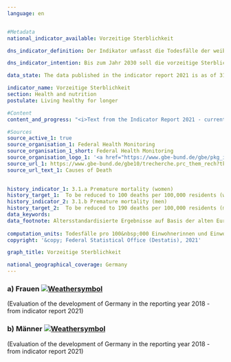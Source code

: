 ```yaml
---
language: en    


#Metadata    
national_indicator_available: Vorzeitige Sterblichkeit    

dns_indicator_definition: Der Indikator umfasst die Todesfälle der weiblichen (3.1.a) und männlichen (3.1.b) unter 70-jährigen Bevölkerung, bezogen auf 100&nbsp;000 Einwohnerinnen und Einwohner der alten Europastandardbevölkerung unter 70 Jahren (unter Ausschluss der unter 1-Jährigen).<br><br>    

dns_indicator_intention: Bis zum Jahr 2030 soll die vorzeitige Sterblichkeit bei Frauen bei höchstens 100 und bei Männern bei höchstens 190 Todesfällen je 100&nbsp;000 Einwohnerinnen und Einwohner liegen.    

data_state: The data published in the indicator report 2021 is as of 31.12.2020. The data shown on the DNS-Online-Platform is updated regularly, so that more current data may be available online than published in the indicator report 2021.    

indicator_name: Vorzeitige Sterblichkeit    
section: Health and nutrition    
postulate: Living healthy for longer    

#Content    
content_and_progress: "<i>Text from the Indicator Report 2021 - currently only available in German</i><br><br>Datenquellen für die Indikatoren sind die Todesursachenstatistik und die Bevölkerungs-fortschreibung des Statistischen Bundesamtes. Im Rahmen der Todesursachenstatistik werden alle amtlichen Todesbescheinigungen erfasst und ausgewertet. Die Bevölkerungsfortschreibung gibt basierend auf den Ergebnissen der jeweiligen letzten Volkszählung die aktuellen Bevölkerungszahlen an. Die Daten beziehen sich auf die alte Europastandardbevölkerung. Bei einer Standardbevölkerung handelt es sich um eine Modellbevölkerung, die einen Vergleich von Veränderungsraten über die Zeit möglich macht. Die unter 1-Jährigen und damit die Säuglingssterblichkeit werden nicht betrachtet. Der Indikator ist auch Teil der Gesundheitsberichterstattung des Bundes.<br><br>Die vorzeitige Sterblichkeit ist zwischen 1991 und 2018 bei Frauen (- 36&nbsp;%) und bei Männern (- 43&nbsp;%) stetig zurückgegangen. Durch den stärkeren Rückgang bei den Männern hat sich auch der geschlechtsspezifische Unterschied der vorzeitigen Sterblichkeit verringert. So starben im Jahr 2018&nbsp;151 Frauen und 279 Männer je 100&nbsp;000 Einwohnerinnen und Einwohner, bevor sie das 70. Lebensjahr vollendeten. Bei gleichbleibender Entwicklung, wie in den vergangenen Jahren, würden die geschlechtsspezifischen Ziele für das Jahr 2030 jedoch verfehlt werden.<br><br>Entsprechend dem stetigen Rückgang der vorzeitigen Sterblichkeit hat sich auch die Lebenserwartung in Deutschland gemäß der Statistik der Sterbefälle weiter positiv entwickelt. Heute 70-jährige Frauen können statistisch gesehen mit 17,0 weiteren Lebensjahren rechnen, Männer mit weiteren 14,3 Jahren.<br><br>Im Zeitraum 2016 bis 2018 betrug die mittlere Lebenserwartung für neugeborene Mädchen 83,3 Jahre und für Jungen 78,5 Jahre und liegt damit für Mädchen um 4,3 Jahre und für Jungen um 6,0 Jahre höher als in den Jahren 1991 bis 1993. Differenzen bei der Lebenserwartung zwischen dem früheren Bundesgebiet und den neuen Bundesländern (jeweils ohne Berlin) gibt es nur noch bei neugeborenen Jungen. Hier beträgt der Abstand 1,4 Jahre.<br><br>Den größten Anteil an allen Ursachen der vorzeitigen Sterblichkeit hatten im Jahr 2018 bösartige Neubildungen mit 37,0&nbsp;%, gefolgt von Herz-Kreislauf-Erkrankungen mit 20,1&nbsp;%. Auch Todesfälle aufgrund äußerer Ursachen (wie Unfälle, Vergiftungen, Suizid) hatten mit 8,9&nbsp;% einen nicht unerheblichen Anteil. Krankheiten des Verdauungs- und des Atmungssystems trugen mit 7,0&nbsp;% bzw. 5,9&nbsp;% zu den Todesursachen bei. Seit 1991 ist der Anteil der bösartigen Neubildungen (um 11,2&nbsp;%) und der der Krankheiten des Atmungssystems (um 47,1&nbsp;%) an allen Todesursachen angestiegen. Rückläufig waren dagegen die Anteile von Herz-Kreislauf-Erkrankungen (- 35,4&nbsp;%), äußeren Ursachen (- 19,0&nbsp;%) und Krankheiten des Verdauungssystems (- 8,3&nbsp;%).<br><br>Neben Faktoren wie zum Beispiel dem Gesundheitsverhalten (siehe auch Indikatoren [3.1.c, d](https://sustainabledevelopment-deutschland.github.io/3-1-cd/) zu den Raucherquoten von Jugendlichen und Erwachsenen oder [3.1.e](https://sustainabledevelopment-deutschland.github.io/3-1-e/) und [3.1.f](https://sustainabledevelopment-deutschland.github.io/3-1-f/) zu den Adipositasquoten von Kindern und Jugendlichen sowie Erwachsenen) spielt auch die medizinische Versorgung eine wichtige Rolle für die Sterblichkeit. Die Ausgaben für Gesundheit stiegen im Jahr 2018 auf 391 Milliarden Euro. Dies war ein Anstieg um 15 Milliarden Euro oder 4,0&nbsp;% gegenüber 2017. Die Ausgaben entsprachen 11,7&nbsp;% des Bruttoinlandsprodukts. Auf jede Einwohnerin beziehungsweise jeden Einwohner entfielen dabei 4&nbsp;712 Euro (2017: 4&nbsp;545 Euro) pro Jahr."    

#Sources    
source_active_1: true
source_organisation_1: Federal Health Monitoring
source_organisation_1_short: Federal Health Monitoring
source_organisation_logo_1: '<a href="https://www.gbe-bund.de/gbe/pkg_isgbe5.prc_isgbe?p_uid=gast&p_aid=50554816&p_sprache=E"><img src="https://g205sdgs.github.io/sdg-indicators/public/LogosEn/gbe.png" alt=" Federal Health Monitoring" title="Click here to visit the homepage of the organization" style="border: transparent"/></a>'
source_url_1: https://www.gbe-bund.de/gbe10/trecherche.prc_them_rech?tk=3600&tk2=3800&p_uid=gast&p_aid=29536649&p_sprache=E&cnt_ut=7&ut=3900                        
source_url_text_1: Causes of Death                         
    

history_indicator_1: 3.1.a Premature mortality (women)                    
history_target_1:  To be reduced to 100 deaths per 100,000 residents (women) by 2030
history_indicator_2: 3.1.b Premature mortality (men)                    
history_target_2:  To be reduced to 190 deaths per 100,000 residents (men) by 2030    
data_keywords:    
data_footnote: Altersstandardisierte Ergebnisse auf Basis der alten Europastandardbevölkerung.    
    
computation_units: Todesfälle pro 100&nbsp;000 Einwohnerinnen und Einwohner unter 70 Jahren (ohne unter 1-Jährige)    
copyright: '&copy; Federal Statistical Office (Destatis), 2021'    

graph_title: Vorzeitige Sterblichkeit    

national_geographical_coverage: Germany    
---    
```

<div>
  <div class="my-header">
    <h3>a) Frauen
      <a href="https://sustainabledevelopment-deutschland.github.io/en/status/"><img src="https://g205sdgs.github.io/sdg-indicators/public/Wettersymbole/Wolke.png" title="The indicator is moving in the right direction but if the trend continues, the target value will be missed by more than 20&nbsp;% in the target year" alt="Weathersymbol" />
      </a>
    </h3>
  </div>
  <div class="my-header-note">
    <span> (Evaluation of the development of Germany in the reporting year 2018 - from indicator report 2021)</span>
  </div>
</div>
<div>
  <div class="my-header">
    <h3>b) Männer
      <a href="https://sustainabledevelopment-deutschland.github.io/en/status/"><img src="https://g205sdgs.github.io/sdg-indicators/public/Wettersymbole/Wolke.png" title="The indicator is moving in the right direction but if the trend continues, the target value will be missed by more than 20&nbsp;% in the target year" alt="Weathersymbol" />
      </a>
    </h3>
  </div>
  <div class="my-header-note">
    <span> (Evaluation of the development of Germany in the reporting year 2018 - from indicator report 2021)</span>
  </div>
</div>